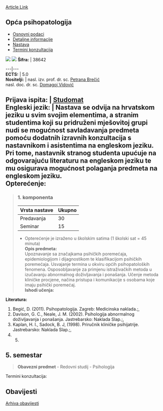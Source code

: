 [Article Link](https://www.fhs.hr/predmet/opcpsi)

## Opća psihopatologija
  * [Osnovni podaci](https://www.fhs.hr/predmet/opcpsi#v1id-904845_449487_1_0 "Osnovni podaci")
  * [Detaljne informacije](https://www.fhs.hr/predmet/opcpsi#v1id-904845_449487_1_1 "Detaljne informacije")
  * [Nastava](https://www.fhs.hr/predmet/opcpsi#v1id-904845_449487_1_2 "Nastava")
  * [Termini konzultacija](https://www.fhs.hr/predmet/opcpsi#v1id-904845_449487_1_3 "Termini konzultacija")


[![](https://www.fhs.hr/img/flags/gif/hr.gif)](https://www.fhs.hr/predmet/opcpsi) [![](https://www.fhs.hr/img/flags/gif/gb.gif)](https://www.fhs.hr/en/course/genpsy)
**Šifra:** |  38642  
  
---|---  
**ECTS:** |  5.0   
**Nositelji:** |  nasl. izv. prof. dr. sc. [Petrana Brečić](https://www.fhs.hr/djelatnik/petrana.brecic)   
nasl. doc. dr. sc. [Domagoj Vidović](https://www.fhs.hr/djelatnik/domagoj.vidovic)   
  
**Prijava ispita:** |  [Studomat](http://www.isvu.hr/studomat)  
**Engleski jezik:** |  Nastava se odvija na hrvatskom jeziku u svim svojim elementima, a stranim studentima koji su pridruženi mješovitoj grupi nudi se mogućnost savladavanja predmeta pomoću dodatnih izravnih konzultacija s nastavnikom i asistentima na engleskom jeziku. Pri tome, nastavnik stranog studenta upućuje na odgovarajuću literaturu na engleskom jeziku te mu osigurava mogućnost polaganja predmeta na engleskom jeziku.   
**Opterećenje:**  
---  
> ### 1. komponenta
> | Vrsta nastave | Ukupno  
> ---|---  
> Predavanja | 30  
> Seminar | 15  
> * Opterećenje je izraženo u školskim satima (1 školski sat = 45 minuta)   
**Opis predmeta:**  
> Upoznavanje sa značajkama psihičkih poremećaja, epidemiologijom i dijagnostikom te klasifikacijom psihičkih poremećaja. Usvajanje termina u okviru općih psihopatoloških fenomena. Osposobljavanje za primjenu istraživačkih metoda u izučavanju abnormalnog doživljavanja i ponašanja. Učenje metoda kliničke procjene, načina pristupa i komunikacije s osobama koje imaju psihički poremećaj.  
**Ishodi učenja:**  

  
**Literatura:**  
  1. Begić, D. (2011). Psihopatologija. Zagreb: Medicinska naklada.;, 
  2. Davison, G. C., Neale, J. M. (2002). Psihologija abnormalnog doživljavanja i ponašanja. Jastrebarsko: Naklada Slap.;, 
  3. Kaplan, H. I., Sadock, B. J, (1998). Priručnik kliničke psihijatrije. Jastrebarsko: Naklada Slap.;, 
  4.   5. 
  
**5. semestar**  
---  
> **Obavezni predmet** - Redovni studij - Psihologija  
>   
Termini konzultacija: 


## Obavijesti
[Arhiva obavijesti](https://www.fhs.hr/predmet/opcpsi?@=20pjx#news_79940 "Arhiva obavijesti")
